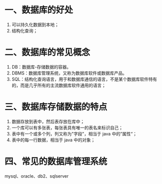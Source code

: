 # 一、数据库的好处

1. 可以持久化数据到本地；
2. 结构化查询；

# 二、数据库的常见概念

1. DB：数据库-存储数据的容器。
2. DBMS：数据库管理系统，又称为数据库软件或数据库产品。
3. SQL：结构化查询语言，用于和数据库通信的语言，不是某个数据库软件特有的，而是几乎所有的主流数据库软件通用的语言；

# 三、数据库存储数据的特点

1. 数据存放到表中，然后表存放在库中；
2. 一个库可以有多张表，每张表具有唯一的表名来标识自己；
3. 表中有一个或多个列，列又称为"字段"，相当于 java 中的”属性“；
4. 表中的每一行数据，相当于 java 中的对象；

# 四、常见的数据库管理系统

mysql、oracle、db2、sqlserver
